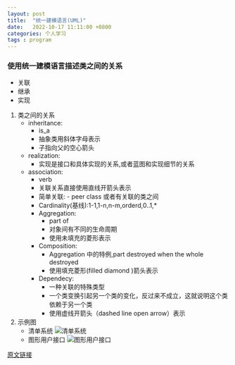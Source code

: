 ```yaml
---
layout: post
title:  "统一建模语言(UML)"
date:   2022-10-17 11:11:00 +0800
categories: 个人学习
tags : program
---
```


### 使用统一建模语言描述类之间的关系

  - 关联
  - 继承      
  - 实现
1. 类之间的关系
    - inheritance:
       - is_a
       - 抽象类用斜体字母表示
       - 子指向父的空心箭头
   - realization:
       - 实现是接口和具体实现的关系,或者蓝图和实现细节的关系
   - association:
     - verb       
     - 关联关系直接使用直线开箭头表示
     - 简单关联: - peer class 或者有关联的类之间     
     - Cardinality(基线):1-1,1-n,n-m,orderd,0..1,*
     - Aggregation:
       - part of
       - 对象间有不同的生命周期
       - 使用未填充的菱形表示
     - Composition:
       - Aggregation 中的特例,part destroyed when the whole destroyed
       - 使用填充菱形(filled diamond )箭头表示
     - Dependecy:
       - 一种关联的特殊类型
       - 一个类变换引起另一个类的变化，反过来不成立，这就说明这个类依赖于另一个类
       - 使用虚线开箭头（dashed line open arrow）表示
2. 示例图
   - 清单系统
    ![清单系统](https://cdn-images.visual-paradigm.com/guide/uml/uml-class-diagram-tutorial/17-class-diagram-example-order-system.png)
   - 图形用户接口
    ![图形用户接口](https://cdn-images.visual-paradigm.com/guide/uml/uml-class-diagram-tutorial/18-uml-class-diagram-example-gui.png)

[原文链接](https://www.visual-paradigm.com/guide/uml-unified-modeling-language/uml-class-diagram-tutorial/)